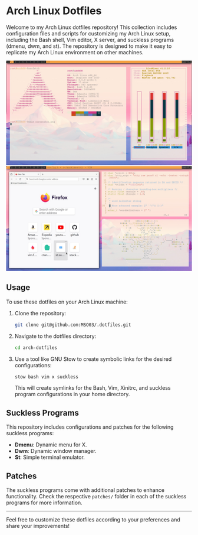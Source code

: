 # Arch Linux Dotfiles

Welcome to my Arch Linux dotfiles repository! This collection includes configuration files and scripts for customizing my Arch Linux setup, including the Bash shell, Vim editor, X server, and suckless programs (dmenu, dwm, and st). The repository is designed to make it easy to replicate my Arch Linux environment on other machines.

![Screenshot of My Arch Linux Desktop](sample.jpg)
![2nd Screenshot of My Arch Linux Desktop](sample2.jpg)

## Usage

To use these dotfiles on your Arch Linux machine:

1. Clone the repository:

   ```bash
   git clone git@github.com:MSO03/.dotfiles.git
   ```

2. Navigate to the dotfiles directory:

   ```bash
   cd arch-dotfiles
   ```

3. Use a tool like GNU Stow to create symbolic links for the desired configurations:

   ```bash
   stow bash vim x suckless
   ```

   This will create symlinks for the Bash, Vim, Xinitrc, and suckless program configurations in your home directory.

## Suckless Programs

This repository includes configurations and patches for the following suckless programs:

- **Dmenu**: Dynamic menu for X.
- **Dwm**: Dynamic window manager.
- **St**: Simple terminal emulator.

## Patches

The suckless programs come with additional patches to enhance functionality. Check the respective `patches/` folder in each of the suckless programs for more information.
___
Feel free to customize these dotfiles according to your preferences and share your improvements!
